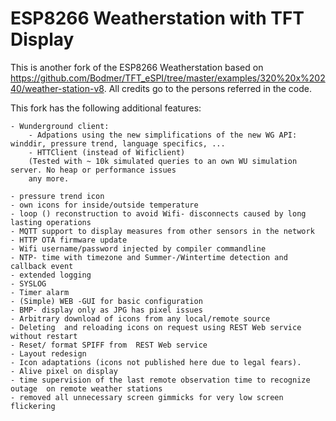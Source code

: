 # ESP8266 Weatherstation with TFT Display

This is another fork of the ESP8266 Weatherstation based on https://github.com/Bodmer/TFT_eSPI/tree/master/examples/320%20x%20240/weather-station-v8. All credits go to the persons referred in the code.

This fork has the following additional features:

	- Wunderground client:
		- Adpations using the new simplifications of the new WG API:  winddir, pressure trend, language specifics, ...
		- HTTClient (instead of Wificlient) 
		(Tested with ~ 10k simulated queries to an own WU simulation server. No heap or performance issues 
		any more.
		
	- pressure trend icon
	- own icons for inside/outside temperature
	- loop () reconstruction to avoid Wifi- disconnects caused by long lasting operations
	- MQTT support to display measures from other sensors in the network
	- HTTP OTA firmware update
	- Wifi username/password injected by compiler commandline
	- NTP- time with timezone and Summer-/Wintertime detection and callback event
	- extended logging
	- SYSLOG
	- Timer alarm
	- (Simple) WEB -GUI for basic configuration
	- BMP- display only as JPG has pixel issues
	- Arbitrary download of icons from any local/remote source
	- Deleting  and reloading icons on request using REST Web service without restart
	- Reset/ format SPIFF from  REST Web service
	- Layout redesign
	- Icon adaptations (icons not published here due to legal fears).
	- Alive pixel on display
	- time supervision of the last remote observation time to recognize outage  on remote weather stations
	- removed all unnecessary screen gimmicks for very low screen flickering
